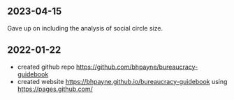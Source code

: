 
## 2023-04-15

Gave up on including the analysis of social circle size. 

## 2022-01-22

* created github repo <https://github.com/bhpayne/bureaucracy-guidebook>
* created website <https://bhpayne.github.io/bureaucracy-guidebook> using <https://pages.github.com/>
